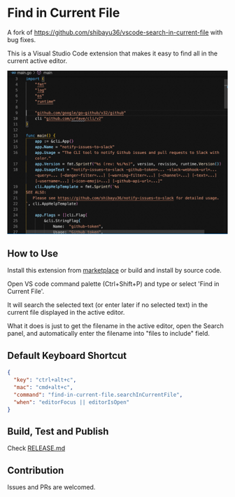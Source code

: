 # Find in Current File

A fork of https://github.com/shibayu36/vscode-search-in-current-file with bug fixes.

This is a Visual Studio Code extension that makes it easy to find all in the current active editor.

![images/demo.gif](https://raw.githubusercontent.com/peterjpxie/vscode-find-all-in-current-file/refs/heads/main/images/demo.gif)

## How to Use
Install this extension from [marketplace](https://marketplace.visualstudio.com/items?itemName=peterjpxie.find-in-current-file) or build and install by source code.

Open VS code command palette (Ctrl+Shift+P) and type or select 'Find in Current File'.

It will search the selected text (or enter later if no selected text) in the current file displayed in the active editor. 

What it does is just to get the filename in the active editor, open the Search panel, and automatically enter the filename into "files to include" field.

## Default Keyboard Shortcut

```json
{
  "key": "ctrl+alt+c",
  "mac": "cmd+alt+c",
  "command": "find-in-current-file.searchInCurrentFile",
  "when": "editorFocus || editorIsOpen"
}
```

## Build, Test and Publish

Check [RELEASE.md](RELEASE.md)

## Contribution

Issues and PRs are welcomed.
